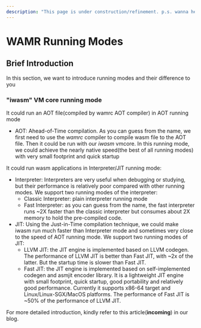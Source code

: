 ```yaml
---
description: "This page is under construction/refinement. p.s. wanna hear a construction joke? we are still working on it"
---
```


# WAMR Running Modes

## Brief Introduction

In this section, we want to introduce running modes and their difference to you

### "iwasm" VM core running mode

It could run an AOT file(compiled by wamrc AOT compiler) in AOT running mode

- AOT: Ahead-of-Time compilation. As you can guess from the name, we first need to use the *wamrc* compiler to compile wasm file to the AOT file. Then it could be run with our *iwasm* vmcore. In this running mode, we could achieve the nearly native speed(the best of all running modes) with very small footprint and quick startup

It could run wasm applications in Interpreter/JIT running mode:

- Interpreter:
  Interpreters are very useful when debugging or studying, but their performance is relatively poor compared with other running modes. We support two running modes of the interpreter:
  - Classic Interpreter: plain interpreter running mode
  - Fast Interpreter: as you can guess from the name, the fast interpreter runs ~2X faster than the classic interpreter but consumes about 2X memory to hold the pre-compiled code.
- JIT:
  Using the Just-in-Time compilation technique, we could make iwasm run much faster than Interpreter mode and sometimes very close to the speed of AOT running mode. We support two running modes of JIT:
  - LLVM JIT: the JIT engine is implemented based on LLVM codegen. The performance of LLVM JIT is better than Fast JIT, with ~2x of the latter. But the startup time is slower than Fast JIT.
  - Fast JIT: the JIT engine is implemented based on self-implemented codegen and asmjit encoder library. It is a lightweight JIT engine with small footprint, quick startup, good portability and relatively good performance. Currently it supports x86-64 target and Linux/Linux-SGX/MacOS platforms. The performance of Fast JIT is ~50% of the performance of LLVM JIT.

<!-- TODO: incoming blog -->
For more detailed introduction, kindly refer to this article(**incoming**) in our blog.
